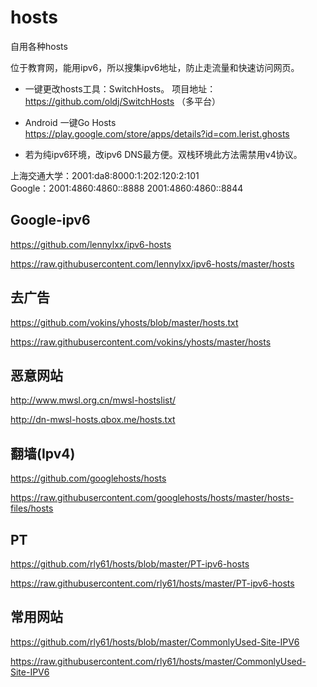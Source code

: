 # hosts
自用各种hosts

位于教育网，能用ipv6，所以搜集ipv6地址，防止走流量和快速访问网页。

* 一键更改hosts工具：SwitchHosts。
项目地址：https://github.com/oldj/SwitchHosts （多平台）

* Android 一键Go Hosts  
https://play.google.com/store/apps/details?id=com.lerist.ghosts

* 若为纯ipv6环境，改ipv6 DNS最方便。双栈环境此方法需禁用v4协议。  

上海交通大学：2001:da8:8000:1:202:120:2:101  
Google：2001:4860:4860::8888
        2001:4860:4860::8844  

## Google-ipv6
https://github.com/lennylxx/ipv6-hosts

https://raw.githubusercontent.com/lennylxx/ipv6-hosts/master/hosts

## 去广告
https://github.com/vokins/yhosts/blob/master/hosts.txt

https://raw.githubusercontent.com/vokins/yhosts/master/hosts

## 恶意网站
http://www.mwsl.org.cn/mwsl-hostslist/

http://dn-mwsl-hosts.qbox.me/hosts.txt

## 翻墙(Ipv4)
https://github.com/googlehosts/hosts

https://raw.githubusercontent.com/googlehosts/hosts/master/hosts-files/hosts

## PT
https://github.com/rly61/hosts/blob/master/PT-ipv6-hosts

https://raw.githubusercontent.com/rly61/hosts/master/PT-ipv6-hosts

## 常用网站
https://github.com/rly61/hosts/blob/master/CommonlyUsed-Site-IPV6

https://raw.githubusercontent.com/rly61/hosts/master/CommonlyUsed-Site-IPV6
